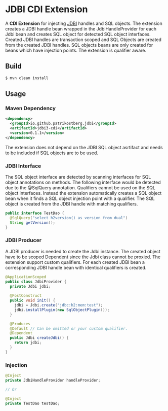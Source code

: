 # JDBI CDI Extension

A **CDI Extension** for injecting [JDBI](http://jdbi.org/) handles and SQL objects. The extension creates a JDBI handle bean wrapped in the JdbiHandleProvider for each Jdbi bean and creates SQL object for detected SQL object interfaces. Created JDBI handles are transaction scoped and SQL Objects are created from the created JDBI handles. SQL objects beans are only created for beans which have injection points. The extension is qualifier aware.

## Build

```bash
$ mvn clean install
```

## Usage

### Maven Dependency

```xml
<dependency>
  <groupId>io.github.patrikostberg.jdbi</groupId>
  <artifactId>jdbi3-cdi</artifactId>
  <version>0.1.1</version>
</dependency>
```

The extension does not depend on the JDBI SQL object asrtifact and needs to be included if SQL objects are to be used.

### JDBI Interface

The SQL object interface are detected by scanning interfaces for SQL object annotations on methods. The following interface would be detected due to the @SqlQuery annotation. Qualifiers cannot be used on the SQL object interfaces. Instead the extension automatically creates a SQL object bean when it finds a SQL object injection point with a qualifier. The SQL object is created from the JDBI handle with matching qualifiers.

```java
public interface TestDao {
  @SqlQuery("select h2version() as version from dual")
  String getVersion();
}
```

### JDBI Producer

A JDBI producer is needed to create the Jdbi instance. The created object have to be scoped Dependent since the Jdbi class cannot be proxied.
The extension support custom qualifiers. For each created JDBI bean a corresponding JDBI handle bean with identical qualifiers is created.

```java
@ApplicationScoped
public class JdbiProvider {
  private Jdbi jdbi;
  
  @PostConstruct
  public void init() {
    jdbi = Jdbi.create("jdbc:h2:mem:test");
    jdbi.installPlugin(new SqlObjectPlugin());
  }

  @Produces
  @Default // Can be omitted or your custom qualifier.
  @Dependent
  public Jdbi createJdbi() {
    return jdbi;
  }
}
```

### Injection

```java
@Inject
private JdbiHandleProvider handleProvider;

// Or

@Inject
private TestDao testDao;
```
